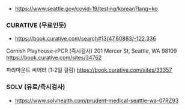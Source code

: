 * https://www.seattle.gov/covid-19/testing/korean?lang=ko




### CURATIVE (무료인듯) ###

* https://book.curative.com/search#13/47.60883/-122.336

Cornish Playhouse-rPCR (즉시검사)
201 Mercer St, Seattle, WA 98109
https://book.curative.com/sites/34762

파라마운트 씨어터 (1-2일 걸림)
https://book.curative.com/sites/33357


### SOLV (유료/즉시검사) ###

* https://www.solvhealth.com/prudent-medical-seattle-wa-07RZ93
